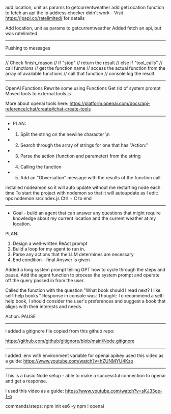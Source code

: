 

add location, unit as params to getcurrentweather
add getLocation function to fetch an api
the ip address checker didn't work - 
Visit https://ipapi.co/ratelimited/ for details

Add location, unit as params to getcurrentweather
Added fetch an api, but was ratelimited


-----------------------------

 Pushing to messages

-----------------------------

// Check finish_reason
// if "stop"
    // return the result
// else if "tool_calls"
    // call functions
            // get the function name
                // access the actual function from the array of available functions
                // call that function
                // console.log the result

------------------------------

OpenAI Functions
Rewrite some using Functions
Get rid of system prompt
Moved tools to external tools.js

More about openai tools here:
https://platform.openai.com/docs/api-reference/chat/create#chat-create-tools

------------------------------

* PLAN:
* 1. Split the string on the newline character \n
* 2. Search through the array of strings for one that has "Action:"
* 3. Parse the action (function and parameter) from the string
* 4. Calling the function
* 5. Add an "Obversation" message with the results of the function call

installed nodeamon
so it will auto update without me restarting node each time
To start the project with nodemon so that it will autoupdate as I edit:
    npx nodemon src/index.js
    Ctrl + C to end

------------------------------


 * Goal - build an agent that can answer any questions that might require knowledge about my current location and the current weather at my location.

 PLAN:
 1. Design a well-written ReAct prompt
 2. Build a loop for my agent to run in.
 3. Parse any actions that the LLM determines are necessary
 4. End condition - final Answer is given


Added a long system prompt telling GPT how to cycle through the steps and pause.
Add the agent function to process the system prompt and operate off the query passed in from the user.

Called the function with the question "What book should I read next? I like self-help books." 
Response in console was:
Thought: To recommend a self-help book, I should consider the user's preferences and suggest a book that aligns with their interests and needs.

Action: PAUSE

------------------------------

I added a gitignore file copied from this github repo:

https://github.com/github/gitignore/blob/main/Node.gitignore


-------------------------------------

I added .env with environment variable for openai apikey
used this video as a guide: https://www.youtube.com/watch?v=hZUNMYU4Kzo

-------------------------------------

This is a basic Node setup - able to make a successful connection to openai and get a response.

I used this video as a guide: https://www.youtube.com/watch?v=sKJ33ce-1-o

commands/steps:
    npm init es6 -y
    npm i openai


